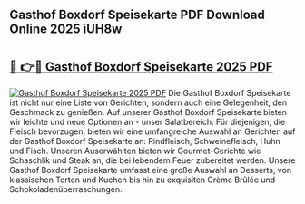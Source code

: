 ## Gasthof Boxdorf Speisekarte PDF Download Online 2025 iUH8w

# <h2><a href="http://gca444z.nevu.top/?p=Gasthof+Boxdorf+Speisekarte">🔗 👉🔴 Gasthof Boxdorf Speisekarte 2025 PDF</a></h2>

[![Gasthof Boxdorf Speisekarte 2025 PDF](https://i.imgur.com/dBaPXMq.png)](http://gca444z.nevu.top/?p=Gasthof+Boxdorf+Speisekarte)
Die Gasthof Boxdorf Speisekarte ist nicht nur eine Liste von Gerichten, sondern auch eine Gelegenheit, den Geschmack zu genießen. Auf unserer Gasthof Boxdorf Speisekarte bieten wir leichte und neue Optionen an - unser Salatbereich. Für diejenigen, die Fleisch bevorzugen, bieten wir eine umfangreiche Auswahl an Gerichten auf der Gasthof Boxdorf Speisekarte an: Rindfleisch, Schweinefleisch, Huhn und Fisch. Unseren Auserwählten bieten wir Gourmet-Gerichte wie Schaschlik und Steak an, die bei lebendem Feuer zubereitet werden. Unsere Gasthof Boxdorf Speisekarte umfasst eine große Auswahl an Desserts, von klassischen Torten und Kuchen bis hin zu exquisiten Crème Brûlée und Schokoladenüberraschungen.
